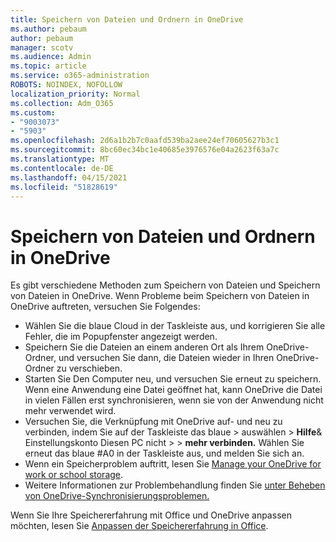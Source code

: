 ```yaml
---
title: Speichern von Dateien und Ordnern in OneDrive
ms.author: pebaum
author: pebaum
manager: scotv
ms.audience: Admin
ms.topic: article
ms.service: o365-administration
ROBOTS: NOINDEX, NOFOLLOW
localization_priority: Normal
ms.collection: Adm_O365
ms.custom:
- "9003073"
- "5903"
ms.openlocfilehash: 2d6a1b2b7c0aafd539ba2aee24ef70605627b3c1
ms.sourcegitcommit: 8bc60ec34bc1e40685e3976576e04a2623f63a7c
ms.translationtype: MT
ms.contentlocale: de-DE
ms.lasthandoff: 04/15/2021
ms.locfileid: "51828619"
---
```

# <a name="saving-files-and-folders-to-onedrive"></a>Speichern von Dateien und Ordnern in OneDrive

Es gibt verschiedene Methoden zum Speichern von Dateien und Speichern von Dateien in OneDrive. Wenn Probleme beim Speichern von Dateien in OneDrive auftreten, versuchen Sie Folgendes:

- Wählen Sie die blaue Cloud in der Taskleiste aus, und korrigieren Sie alle Fehler, die im Popupfenster angezeigt werden.
- Speichern Sie die Dateien an einem anderen Ort als Ihrem OneDrive-Ordner, und versuchen Sie dann, die Dateien wieder in Ihren OneDrive-Ordner zu verschieben.
- Starten Sie Den Computer neu, und versuchen Sie erneut zu speichern. Wenn eine Anwendung eine Datei geöffnet hat, kann OneDrive die Datei in vielen Fällen erst synchronisieren, wenn sie von der Anwendung nicht mehr verwendet wird.    
- Versuchen Sie, die Verknüpfung mit OneDrive auf- und neu zu verbinden, indem Sie auf der Taskleiste das blaue > auswählen > **Hilfe**& Einstellungskonto Diesen PC nicht  >    >  **mehr verbinden.** Wählen Sie erneut das blaue #A0 in der Taskleiste aus, und melden Sie sich an.
- Wenn ein Speicherproblem auftritt, lesen Sie [Manage your OneDrive for work or school storage](https://support.microsoft.com/office/manage-your-onedrive-for-work-or-school-storage-31519161-059c-4764-b6f8-f5cd29f7fe68).
- Weitere Informationen zur Problembehandlung finden Sie [unter Beheben von OneDrive-Synchronisierungsproblemen.](https://docs.microsoft.com/alchemyinsights/fix-onedrive-sync-issues)  

Wenn Sie Ihre Speichererfahrung mit Office und OneDrive anpassen möchten, lesen Sie [Anpassen der Speichererfahrung in Office](https://support.microsoft.com/office/customize-the-save-experience-in-office-786200a7-f5f2-4d26-a3ae-b78c60dd5d3b).

